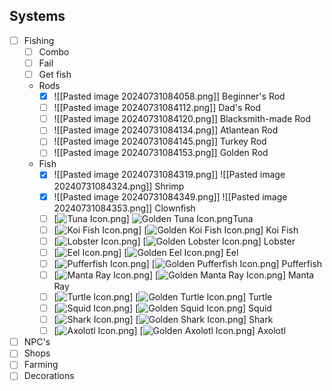 ## Systems
- [ ] Fishing
	- [ ] Combo
	- [ ] Fail
	- [ ] Get fish
	- Rods
		- [x] ![[Pasted image 20240731084058.png]] Beginner's Rod
		- [ ] ![[Pasted image 20240731084112.png]] Dad's Rod
		- [ ] ![[Pasted image 20240731084120.png]] Blacksmith-made Rod
		- [ ] ![[Pasted image 20240731084134.png]] Atlantean Rod
		- [ ] ![[Pasted image 20240731084145.png]] Turkey Rod
		- [ ] ![[Pasted image 20240731084153.png]] Golden Rod
	- Fish
		- [x]  ![[Pasted image 20240731084319.png]] ![[Pasted image 20240731084324.png]] Shrimp
		- [x] ![[Pasted image 20240731084349.png]] ![[Pasted image 20240731084353.png]] Clownfish
		- [ ] [![Tuna Icon.png](https://holocure.wiki.gg/images/b/bd/Tuna_Icon.png)]  ![Golden Tuna Icon.png](https://holocure.wiki.gg/images/e/e4/Golden_Tuna_Icon.png)Tuna 
		- [ ] [![Koi Fish Icon.png](https://holocure.wiki.gg/images/8/89/Koi_Fish_Icon.png)]  [![Golden Koi Fish Icon.png](https://holocure.wiki.gg/images/5/56/Golden_Koi_Fish_Icon.png)] Koi Fish
		- [ ] [![Lobster Icon.png](https://holocure.wiki.gg/images/6/6c/Lobster_Icon.png)]  [![Golden Lobster Icon.png](https://holocure.wiki.gg/images/2/2c/Golden_Lobster_Icon.png)] Lobster
		- [ ] [![Eel Icon.png](https://holocure.wiki.gg/images/d/d8/Eel_Icon.png)]  [![Golden Eel Icon.png](https://holocure.wiki.gg/images/1/1a/Golden_Eel_Icon.png)] Eel
		- [ ] [![Pufferfish Icon.png](https://holocure.wiki.gg/images/0/03/Pufferfish_Icon.png)]  [![Golden Pufferfish Icon.png](https://holocure.wiki.gg/images/4/4b/Golden_Pufferfish_Icon.png)] Pufferfish
		- [ ] [![Manta Ray Icon.png](https://holocure.wiki.gg/images/1/15/Manta_Ray_Icon.png)]  [![Golden Manta Ray Icon.png](https://holocure.wiki.gg/images/5/59/Golden_Manta_Ray_Icon.png)] Manta Ray
		- [ ] [![Turtle Icon.png](https://holocure.wiki.gg/images/4/48/Turtle_Icon.png)]  [![Golden Turtle Icon.png](https://holocure.wiki.gg/images/7/7f/Golden_Turtle_Icon.png)] Turtle
		- [ ] [![Squid Icon.png](https://holocure.wiki.gg/images/9/95/Squid_Icon.png)]  [![Golden Squid Icon.png](https://holocure.wiki.gg/images/3/30/Golden_Squid_Icon.png)] Squid
		- [ ] [![Shark Icon.png](https://holocure.wiki.gg/images/5/5d/Shark_Icon.png)]  [![Golden Shark Icon.png](https://holocure.wiki.gg/images/d/d1/Golden_Shark_Icon.png)] Shark
		- [ ] [![Axolotl Icon.png](https://holocure.wiki.gg/images/8/88/Axolotl_Icon.png)]  [![Golden Axolotl Icon.png](https://holocure.wiki.gg/images/5/52/Golden_Axolotl_Icon.png)] Axolotl
- [ ] NPC's
- [ ] Shops
- [ ] Farming
- [ ] Decorations